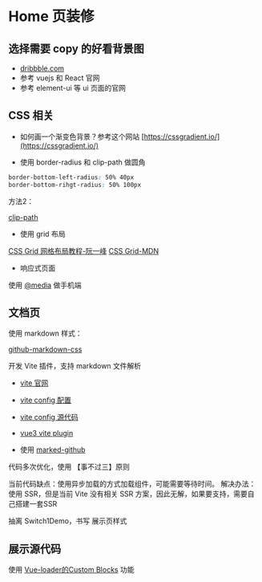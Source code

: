 # Home 页装修

## 选择需要 copy 的好看背景图

- [dribbble.com](https://dribbble.com)
- 参考 vuejs 和 React 官网
- 参考 element-ui 等 ui 页面的官网

## CSS 相关

- 如何画一个渐变色背景？参考这个网站 [https://cssgradient.io/](https://cssgradient.io/)


- 使用 border-radius 和 clip-path 做圆角

```css
border-bottom-left-radius: 50% 40px
border-bottom-rihgt-radius: 50% 100px
```

方法2： 

 [clip-path](https://developer.mozilla.org/zh-CN/docs/Web/CSS/clip-path)


 - 使用 grid 布局

 [CSS Grid 网格布局教程-阮一峰](http://www.ruanyifeng.com/blog/2019/03/grid-layout-tutorial.html)
 [CSS Grid-MDN](https://developer.mozilla.org/zh-CN/docs/Web/CSS/grid)


 - 响应式页面

 使用 [@media](https://developer.mozilla.org/zh-CN/docs/Web/CSS/@media) 做手机端


 ## 文档页

 使用 markdown 样式：

 [github-markdown-css](https://github.com/sindresorhus/github-markdown-css)

 开发 Vite 插件，支持 markdown 文件解析

- [vite 官网](https://github.com/vitejs/vite)

- [vite config 配置](https://github.com/vitejs/vite#config-file)

- [vite config 源代码](https://github.com/vitejs/vite/blob/master/src/node/config.ts)

- [vue3 vite plugin](https://medium.com/better-programming/designing-vue3-plugins-using-provide-and-inject-47b586d9ce4)

- 使用 [marked-github](https://github.com/markedjs/marked)


代码多次优化，使用 【事不过三】原则


当前代码缺点：使用异步加载的方式加载组件，可能需要等待时间。
解决办法：使用 SSR，但是当前 Vite 没有相关 SSR 方案，因此无解，如果要支持，需要自己搭建一套SSR


抽离 Switch1Demo，书写 展示页样式


## 展示源代码

使用 [Vue-loader的Custom Blocks](https://github.com/vitejs/vite#custom-blocks) 功能

